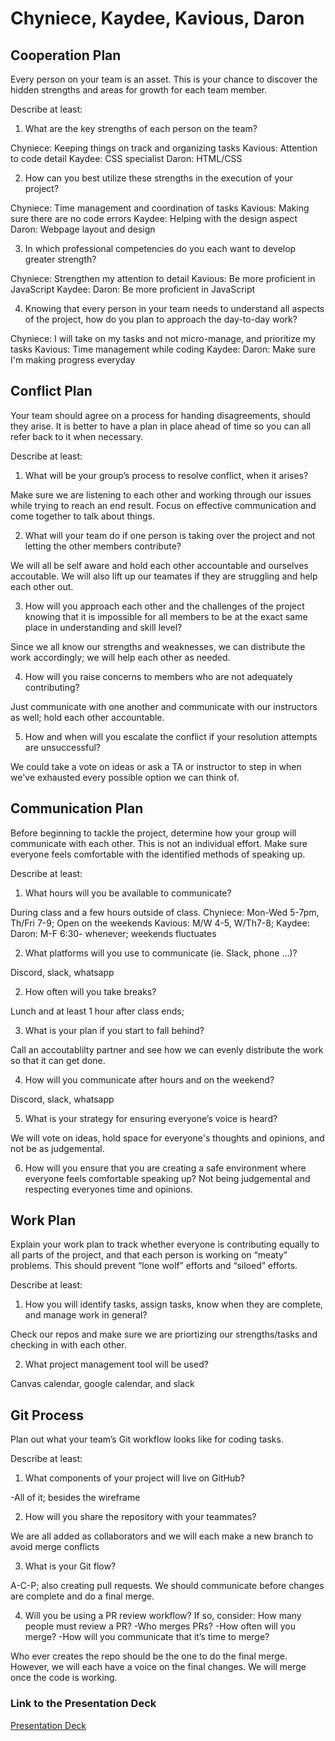 # Chyniece, Kaydee, Kavious, Daron

## Cooperation Plan
Every person on your team is an asset. This is your chance to discover the hidden strengths and areas for growth for each team member.

Describe at least:

1. What are the key strengths of each person on the team?

Chyniece: Keeping things on track and organizing tasks
Kavious: Attention to code detail
Kaydee: CSS specialist
Daron: HTML/CSS

2. How can you best utilize these strengths in the execution of your project?

Chyniece: Time management and coordination of tasks 
Kavious: Making sure there are no code errors
Kaydee: Helping with the design aspect
Daron: Webpage layout and design

3. In which professional competencies do you each want to develop greater strength?

Chyniece: Strengthen my attention to detail
Kavious: Be more proficient in JavaScript
Kaydee: 
Daron: Be more proficient in JavaScript

4. Knowing that every person in your team needs to understand all aspects of the project, how do you plan to approach the day-to-day work?

Chyniece: I will take on my tasks and not micro-manage, and prioritize my tasks
Kavious: Time management while coding
Kaydee: 
Daron: Make sure I'm making progress everyday

## Conflict Plan
Your team should agree on a process for handing disagreements, should they arise. It is better to have a plan in place ahead of time so you can all refer back to it when necessary.

Describe at least:

1. What will be your group’s process to resolve conflict, when it arises?

Make sure we are listening to each other and working through our issues while trying to reach an end result. Focus on effective communication and come together to talk about things. 

2. What will your team do if one person is taking over the project and not letting the other members contribute?

We will all be self aware and hold each other accountable and ourselves accoutable. We will also lift up our teamates if they are struggling and help each other out.

3. How will you approach each other and the challenges of the project knowing that it is impossible for all members to be at the exact same place in understanding and skill level?

Since we all know our strengths and weaknesses, we can distribute the work accordingly; we will help each other as needed. 

4. How will you raise concerns to members who are not adequately contributing?

Just communicate with one another and communicate with our instructors as well; hold each other accountable.

5. How and when will you escalate the conflict if your resolution attempts are unsuccessful?

We could take a vote on ideas or ask a TA or instructor to step in when we've exhausted every possible option we can think of. 

## Communication Plan
Before beginning to tackle the project, determine how your group will communicate with each other. This is not an individual effort. Make sure everyone feels comfortable with the identified methods of speaking up.

Describe at least:

1. What hours will you be available to communicate?

During class and a few hours outside of class. 
Chyniece: Mon-Wed 5-7pm, Th/Fri 7-9; Open on the weekends
Kavious: M/W 4-5, W/Th7-8; 
Kaydee: 
Daron: M-F 6:30- whenever; weekends fluctuates

2. What platforms will you use to communicate (ie. Slack, phone …)?

Discord, slack, whatsapp

2. How often will you take breaks?

Lunch and at least 1 hour after class ends; 

3. What is your plan if you start to fall behind?

Call an accoutablilty partner and see how we can evenly distribute the work so that it can get done. 

4. How will you communicate after hours and on the weekend?

Discord, slack, whatsapp

5. What is your strategy for ensuring everyone’s voice is heard?

We will vote on ideas, hold space for everyone's thoughts and opinions, and not be as judgemental.

6.  How will you ensure that you are creating a safe environment where everyone feels comfortable speaking up?
Not being judgemental and respecting everyones time and opinions.

## Work Plan
Explain your work plan to track whether everyone is contributing equally to all parts of the project, and that each person is working on “meaty” problems. This should prevent “lone wolf” efforts and “siloed” efforts.

Describe at least:

1. How you will identify tasks, assign tasks, know when they are complete, and manage work in general?

Check our repos and make sure we are priortizing our strengths/tasks and checking in with each other. 

2. What project management tool will be used?

Canvas calendar, google calendar, and slack

## Git Process
Plan out what your team’s Git workflow looks like for coding tasks.

Describe at least:

1. What components of your project will live on GitHub?

-All of it; besides the wireframe

2. How will you share the repository with your teammates?

We are all added as collaborators and we will each make a new branch to avoid merge conflicts

3. What is your Git flow?

A-C-P; also creating pull requests. We should communicate before changes are complete and do a final merge.

4. Will you be using a PR review workflow? If so, consider:
How many people must review a PR?
-Who merges PRs?
-How often will you merge?
-How will you communicate that it’s time to merge?

Who ever creates the repo should be the one to do the final merge. However, we will each have a voice on the final changes. We will merge once the code is working. 

### Link to the Presentation Deck

[Presentation Deck](https://docs.google.com/presentation/d/1uzna8MPyl17tfVcuzZWonfskXfOUBjMjVtfCQ2yxl10/edit#slide=id.g2accd1c413_3_31)